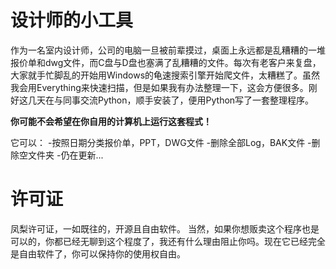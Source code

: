 # 设计师的小工具
作为一名室内设计师，公司的电脑一旦被前辈摸过，桌面上永远都是乱糟糟的一堆报价单和dwg文件，而C盘与D盘也塞满了乱糟糟的文件。每次有老客户来复盘，大家就手忙脚乱的开始用Windows的龟速搜索引擎开始爬文件，太糟糕了。虽然我会用Everything来快速扫描，但是如果我有办法整理一下，这会方便很多。刚好这几天在与同事交流Python，顺手安装了，便用Python写了一套整理程序。

**你可能不会希望在你自用的计算机上运行这套程式！**

它可以：
-按照日期分类报价单，PPT，DWG文件
-删除全部Log，BAK文件
-删除空文件夹
-仍在更新...

# 许可证
凤梨许可证，一如既往的，开源且自由软件。
当然，如果你想贩卖这个程序也是可以的，你都已经无聊到这个程度了，我还有什么理由阻止你吗。现在它已经完全是自由软件了，你可以保持你的使用权自由。